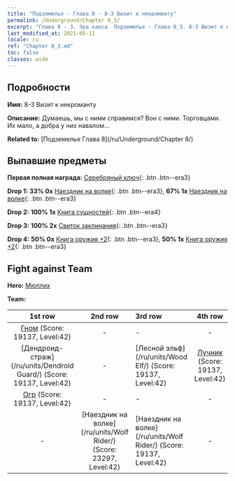 ```yaml
---
title: "Подземелье - Глава 8 - 8-3 Визит к некроманту"
permalink: /Underground/Chapter 8_3/
excerpt: "Глава 8 - 3. Эра хаоса  Подземелье - Глава 8_3. 8-3 Визит к некроманту"
last_modified_at: 2021-05-11
locale: ru
ref: "Chapter 8_3.md"
toc: false
classes: wide
---
```


## Подробности

 **Имя:** 8-3 Визит к некроманту

 **Описание:** Думаешь, мы с ними справимся? Вон с ними. Торговцами. Их мало, а добра у них навалом...

 **Related to:** [Подземелье Глава 8](/ru/Underground/Chapter 8/)

## Выпавшие предметы

 **Первая полная награда:** [Серебряный ключ](/ItemsRU/con_693/){: .btn .btn--era3}

 **Drop 1:** **33% 0x** [Наездник на волке](/ItemsRU/unt_218/){: .btn .btn--era3}, **67% 1x** [Наездник на волке](/ItemsRU/unt_218/){: .btn .btn--era3}

 **Drop 2:** **100% 1x** [Книга сущностей](/ItemsRU/mat_39/){: .btn .btn--era4}

 **Drop 3:** **100% 2x** [Свиток заклинания](/ItemsRU/con_694/){: .btn .btn--era3}

 **Drop 4:** **50% 0x** [Книга оружия +2](/ItemsRU/mat_32/){: .btn .btn--era3}, **50% 1x** [Книга оружия +2](/ItemsRU/mat_32/){: .btn .btn--era3}


## Fight against Team
 **Hero:** [Мюллих](/ru/heroes/Mullich/)

 **Team:**


  | 1st row | 2nd row | 3rd row | 4th row |
  |:----:|:----:|:----|:----:|
  | [Гном](/ru/units/Dwarf/) (Score: 19137, Level:42)  | - | - | - |
  | [Дендроид-страж](/ru/units/Dendroid Guard/) (Score: 19137, Level:42)  | - | [Лесной эльф](/ru/units/Wood Elf/) (Score: 19137, Level:42)  | [Лучник](/ru/units/Marksman/) (Score: 19137, Level:42)  |
  | [Огр](/ru/units/Ogre/) (Score: 19137, Level:42)  | - | - | - |
  | - | [Наездник на волке](/ru/units/Wolf Rider/) (Score: 23297, Level:42)  | [Наездник на волке](/ru/units/Wolf Rider/) (Score: 19137, Level:42)  | - |



